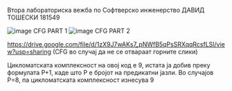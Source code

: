 Втора лабораториска вежба по Софтверско инженерство
ДАВИД ТОШЕСКИ 181549

![image](https://github.com/DavidTosheski/SI_2024_lab2_181549/assets/105718244/379d36e4-12ae-4cc2-9d29-2e5d211cc4cb)  CFG PART 1 
![image](https://github.com/DavidTosheski/SI_2024_lab2_181549/assets/105718244/511e0dfd-e7cd-4e38-959c-99e01fcb59af)  CFG PART 2 

https://drive.google.com/file/d/1zX9J7wAKs7_pNWfB5qPsSRXqqRcsfLSl/view?usp=sharing (CFG во случај да не се отвараат горните слики)

Цикломатската комплексност на овој код е 9, истата ја добив преку формулата P+1, каде што P е бројот на предикатни јазли. Во случајoв P=8, па цикломатската комплексност изнесува 9
